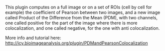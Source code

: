 This plugin computes on a full image or on a set of ROIs (cell by cell for example) the coefficient of Pearson between two images, and a new image called Product of the Difference from the Mean (PDM), with two channels, one called positive for the part of the image where there is more colocalization, and one called negative, for the one with anti colocalization.

More info and tutorial here:
http://icy.bioimageanalysis.org/plugin/PDMandPearsonColocalization
